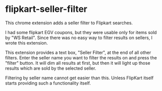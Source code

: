 # flipkart-seller-filter
This chrome extension adds a seller filter to Flipkart searches.

I had some flipkart EGV coupons, but they were usable only for items sold by "WS Retail". Since there was no easy way to filter results on sellers, I wrote this extension. 

This extension provides a text box, "Seller Filter", at the end of all other filters. Enter the seller name you want to filter the results on and press the "filter" button. It will dim all results at first, but then it will light up those results which are sold by the selected seller. 

Filtering by seller name cannot get easier than this. Unless FlipKart itself starts providing such a functionality itself.
